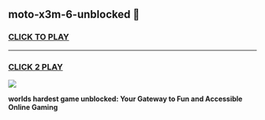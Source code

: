 
## moto-x3m-6-unblocked 👋
<h3>
<a href="https://premium.freeplayer.one?title=moto-x3m-6-unblocked&ref=14F">CLICK TO PLAY</a></h3>
<hr>

<h3>
<a href="https://premium.freeplayer.one?title=moto-x3m-6-unblocked&ref=14F">CLICK 2 PLAY</a>
  
</h3>

<a href="https://premium.freeplayer.one?title=moto-x3m-6-unblocked&ref=12F/"><img src="https://clearcache.store/games.png"></a>


**worlds hardest game unblocked: Your Gateway to Fun and Accessible Online Gaming**
